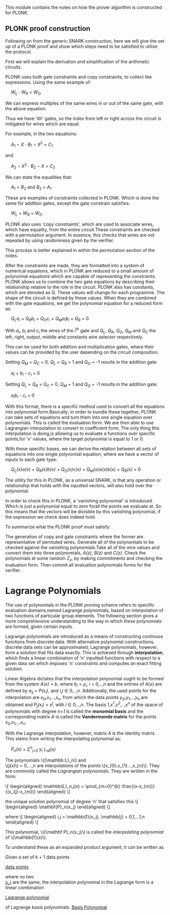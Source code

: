 This module contains the notes on how the prover algorithm is constructed for 
PLONK.

## PLONK proof construction 

Following on from the generic SNARK construction, here we will give the set up 
of a PLONK proof and show which steps need to be satisfied to utilise the 
protocol.

First we will explain the derivation and simplification of the arithmetic 
circuits. 

PLONK uses both gate constraints and copy constraints, to collect like 
expressions. Using the same example of:

&emsp; *W<sub>L</sub>* &sdot; *W<sub>R</sub>* = *W<sub>O</sub>*

We can express multiples of the same wires in or out of the same gate, with the 
above equation.

Thus we have 'ith' gates, so the index from left or right across the circuit is 
mitigated for wires which are equal.

For example, in the two equations:

&emsp; *A*<sub>1</sub> &compfn; *X* &sdot; *B*<sub>1</sub> &compfn; *X*<sup>2</sup> = *C*<sub>1</sub>

and

&emsp; *A*<sub>2</sub> &compfn; *X*<sup>2</sup> &sdot; *B*<sub>2</sub> &compfn; *X* = *C*<sub>2</sub>

We can state the equalities that:

&emsp; *A*<sub>1</sub> = *B*<sub>2</sub> and *B*<sub>2</sub> = *A*<sub>1</sub> 

These are examples of constraints collected in PLONK. Which is done the same 
for addition gates, except the gate constrain satisfies:

&emsp; *W<sub>L</sub>* + *W<sub>R</sub>* = *W<sub>O</sub>*

PLONK also uses 'copy constraints', which are used to associate wires, which 
have equality, from the entire circuit.These constraints are checked with a 
permutation argument. In essence, this checks that wires are not repeated by 
using randomness given by the verifier.

This process is better explained in within the permutation section of the notes.

After the constraints are made, they are formatted into a system of numerical 
equations, which in PLONK are reduced to a small amount of polynomial equations 
which are capable of representing the constraints. PLONK allows us to combine 
the two gate equations by describing their relationship relative to the role in 
the circuit. PLONK also has constants, which are denoted as *Q*. These values 
will change for each programme. The shape of the circuit is defined by these 
values. When they are combined with the gate equations, we get the polynomial 
equation for a reduced form as:

&emsp; *Q<sub>L</sub>a<sub>i</sub>* + *Q<sub>R</sub>b<sub>i</sub>* + *Q<sub>O</sub>c<sub>i</sub>* + *Q<sub>M</sub>a<sub>i</sub>b<sub>i</sub>*  + *Q<sub>R</sub>* = 0

With *a<sub>i</sub>*, *b<sub>i</sub>* and *c<sub>i</sub>* the wires of the 
*i*<sup>th</sup> gate and *Q<sub>L</sub>*, *Q<sub>R</sub>*, *Q<sub>O</sub>*, 
*Q<sub>M</sub>* and *Q<sub>C</sub>* the left, right, output, middle and 
constants wire selector respectively.

This can be used for both addition and multiplication gates, where their values 
can be provided by the user depending on the circuit composition.

Setting *Q<sub>M</sub>* = *Q<sub>C</sub>* = 0, 
*Q<sub>L</sub>* = *Q<sub>R</sub>* = 1 and *Q<sub>O</sub>* = -1 
results in the addition gate:

&emsp; *a<sub>i</sub>* + *b<sub>i</sub>* - *c<sub>i</sub>* = 0

Setting *Q<sub>L</sub>* = *Q<sub>R</sub>* = *Q<sub>C</sub>* = 0, 
*Q<sub>M</sub>* = 1 and *Q<sub>O</sub>* = -1 
results in the addition gate:

&emsp; *a<sub>i</sub>b<sub>i</sub>* - *c<sub>i</sub>* = 0

With this format, there is a specific method used to convert all the equations 
into polynomial form.Basically, in order to bundle these together, PLONK can 
take sets of equations and turn them into one single equation over polynomials. 
This is called the evaluation form. We are then able to use Lagrangian 
interpolation to convert to coefficient form. The only thing this interpolation 
is doing,is allowing us to evaluate a functions over specific points,for 'x' 
values, where the target polynomial is equal to 1 or 0.

With these specific bases, we can derive the relation between all sets of 
equations into one single polynomial equation, where we have a vector of inputs 
to each gate type:

&emsp; *Q<sub>L</sub>(x)a(x)* + *Q<sub>R</sub>(x)b(x)* + *Q<sub>O</sub>(x)c(x)* + *Q<sub>M</sub>(x)a(x)b(x)* + *Q<sub>R</sub>(x)* = 0

The utility for this in PLONK, as a universal SNARK, is that any operation or 
relationship that holds with the inputted vectors, will also hold over the 
polynomial.

In order to check this in PLONK, a 'vanishing polynomial' is introduced. Which 
is just a polynomial equal to zero forall the points we evaluate at. So this 
means that the vectors will be divisible by this vanishing polynomial, if the 
expression we check does indeed hold.

To summarize what the PLONK proof must satisfy:

The generation of copy and gate constraints where the former are representative 
of permuted wires. Generate all of the polynomials to be checked against the 
vanishing polynomials.Take all of the wire values and convert them into three 
polynomials, *A(z)*, *B(z)* and *C(z)*. Check the polynomials at some random 
*Z<sub>z</sub>*, by making commitments and checking the evaluation form. Then 
commit all evaluation polynomials forms for the verifier.

# Lagrange Polynomials

The use of polynomials in the PLONK proving scheme refers to specific 
evaluation domains,named Lagrange polynomials, based on interpolation of two 
functions of particular group elements. The following section gives a more 
comprehensive understanding to the way in which these polynomials are formed, 
given certain inputs.

Lagrange polynomials are introduced as a means of constructing continuos 
functions from discrete data. With alternative polynomial constructions, 
discrete data sets can be approximated; Lagrange polynomials, however, form a 
solution that fits data exactly. This is achieved through **interpolation**, 
which finds a linear combination of 'n' inputted functions with respect to a 
given data set which imposes 'n' constraints and computes an exact fitting 
solution. 

Linear Algebra dictates that the interpolation polynomial ought to be formed 
from the system *A(x)* = *b*, where *b<sub>i</sub>* = *y<sub>i</sub>*, 
*i* = 0,..,*n* and the entries of *A(x)* are defined by 
*a<sub>ij</sub>* = *P(x<sub>i</sub>)*, and *i*,*j* &isin; 0,..,*n*.
Additionally, the used points for the interpolation are 
*x<sub>0</sub>*,*x<sub>1</sub>*,..,*x<sub>n</sub>*, from which the data points
*y<sub>0</sub>*,*y<sub>1</sub>*,..,*y<sub>n</sub>* are obtained and 
*P<sub>j</sub>(x<sub>i</sub>)* = *x<sup>j</sup>*, with *i* &isin; 0,..,*n*.
The basis 1,*x<sup>1</sup>*,*x<sup>2</sup>*,..,*x<sup>n</sup>* of the space of 
polynomials with degree *n+1* is called the **monomial basis** and the 
corresponding matrix *A* is called the **Vandermonde matrix** for the points 
*x<sub>0</sub>*,*x<sub>1</sub>*,..,*x<sub>n</sub>*.

With the Lagrange interpolation, however, matrix *A* is the identity matrix.
This stems from writing the interpolating polynomial as:

&emsp; *P<sub>n</sub>(x)* = &Sigma;<em><sup>n</sup><sub>j=0<sub></em> *y<sub>i</sub>* &Lopf;<sub><em>n</em></sub>*j(x)*

 The polynomials \\({\mathbb L}\_n\\) and  
 \\(j(x)\\) = 0,...,n are interpolations
 of the points \\(x\_{0},x\_{1}...,x\_{n}\\). They are commonly called the 
*Lagrangian polynomials*.
They are wriiten in the form:

\\[
\begin{aligned}
\mathbb{L}\_n,j(x) = 
\prod_{m=0}^{k} 
\frac{(x-x\_{m})}
{(x\_{j}-x\_{m})}
\end{aligned}
\\]

 the unique solution polynomial of degree 'n' that satisfies this 
\\[
\begin{aligned}
\mathbf{P}\_n(x\_j)
\end{aligned}
\\]

where
\\[
\begin{aligned}
i,j = \mathbb{f}(x\_j), \mathbb{j} = 0,1,...1,n
\end{aligned}
\\]

 This polynomial, \\({\mathbf P}\_n(x\_j)\\) 
 is called the *interpolating
 polynomial* of \\(\mathbb{f}(x)\\). 

 To understand these as an expanded product argument, it can be written as

 Given a set of k + 1 data points

[data points](https://wikimedia.org/api/rest_v1/media/math/render/svg/5e4f064b4751bb32d87cc829aca1b2b2f38d4a6d)

where no two  
[x_j](https://wikimedia.org/api/rest_v1/media/math/render/svg/5db47cb3d2f9496205a17a6856c91c1d3d363ccd) are the same, 
the interpolation polynomial in the Lagrange form is a linear combination

[Lagrange polynomial](https://wikimedia.org/api/rest_v1/media/math/render/svg/d07f3378ff7718c345e5d3d4a57d3053190226a0)

of Lagrange basis polynomials.
[Basis Polynomial](https://wikimedia.org/api/rest_v1/media/math/render/svg/6e2c3a2ab16a8723c0446de6a30da839198fb04b)
 
 
